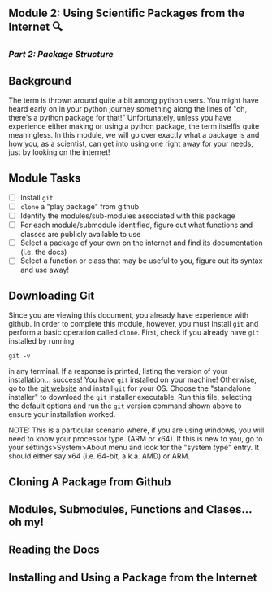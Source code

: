 Module 2: Using Scientific Packages from the Internet :mag:
---
### *Part 2: Package Structure*

## Background
The term is thrown around quite a bit among python users. You might have heard early on in your python journey something along the lines of "oh, there's a python package for that!" Unfortunately, unless you have experience either making or using a python package, the term itselfis quite meaningless. In this module, we will go over exactly what a package is and how you, as a scientist, can get into using one right away for your needs, just by looking on the internet!

## Module Tasks
- [ ] Install `git`
- [ ] `clone` a "play package" from github
- [ ] Identify the modules/sub-modules associated with this package
- [ ] For each module/submodule identified, figure out what functions and classes are publicly available to use
- [ ] Select a package of your own on the internet and find its documentation (i.e. the docs)
- [ ] Select a function or class that may be useful to you, figure out its syntax and use away!

## Downloading Git
Since you are viewing this document, you already have experience with github. In order to complete this module, however, you must install `git` and perform a basic operation called `clone`. First, check if you already have `git` installed by running
```
git -v
```
in any terminal. If a response is printed, listing the version of your installation... success! You have `git` installed on your machine! Otherwise, go to the [git website](https://git-scm.com/downloads) and install `git` for your OS. Choose the "standalone installer" to download the `git` installer executable. Run this file, selecting the default options and run the `git` version command shown above to ensure your installation worked.

NOTE: This is a particular scenario where, if you are using windows, you will need to know your processor type. (ARM or x64). If this is new to you, go to your settings>System>About menu and look for the "system type" entry. It should either say x64 (i.e. 64-bit, a.k.a. AMD) or ARM.

## Cloning A Package from Github

## Modules, Submodules, Functions and Clases... oh my!

## Reading the Docs

## Installing and Using a Package from the Internet